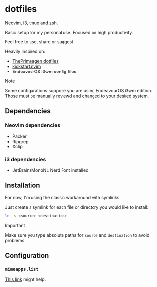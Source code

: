 # dotfiles

Neovim, i3, tmux and zsh.

Basic setup for my personal use.
Focused on high productivity.

Feel free to use, share or suggest.

Heavily inspired on:
- [ThePrimeagen dotfiles](https://github.com/ThePrimeagen/.dotfiles)
- [kickstart.nvim](https://github.com/nvim-lua/kickstart.nvim)
- EndeavourOS i3wm config files

> [!NOTE]
> Some configurations suppose you are using EndeavourOS i3wm edition.
> Those must be manually reviewd and changed to your desired system.

## Dependencies

### Neovim dependencies

- Packer
- Ripgrep
- Xclip

### i3 dependencies

- JetBrainsMonoNL Nerd Font installed

## Installation

For now, I'm using the classic workaround with symlinks.

Just create a symlink for each file or directory you would like to install:

```sh
ln -s <source> <destination>
```

> [!IMPORTANT]
> Make sure you type absolute paths for `source` and `destination` to avoid problems.


## Configuration

### `mimeapps.list`

[This link](https://wiki.archlinux.org/title/XDG_MIME_Applications) might help.
